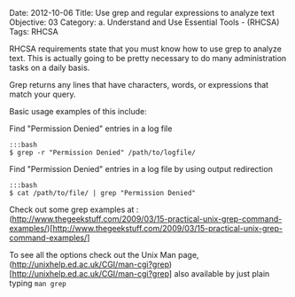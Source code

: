 Date: 2012-10-06
Title: Use grep and regular expressions to analyze text
Objective: 03
Category: a. Understand and Use Essential Tools - (RHCSA)
Tags: RHCSA


RHCSA requirements state that you must know how to use grep to analyze text. This is actually going to be pretty necessary to do many administration tasks on a daily basis.

Grep returns any lines that have characters, words, or expressions that match your query.

Basic usage examples of this include:

Find "Permission Denied" entries in a log file

    :::bash    
    $ grep -r "Permission Denied" /path/to/logfile/

Find "Permission Denied" entries in a log file by using output redirection

    :::bash
    $ cat /path/to/file/ | grep "Permission Denied"

Check out some grep examples at : (http://www.thegeekstuff.com/2009/03/15-practical-unix-grep-command-examples/)[http://www.thegeekstuff.com/2009/03/15-practical-unix-grep-command-examples/]

To see all the options check out the Unix Man page, (http://unixhelp.ed.ac.uk/CGI/man-cgi?grep)[http://unixhelp.ed.ac.uk/CGI/man-cgi?grep] also available by just plain typing <code>man grep</code>